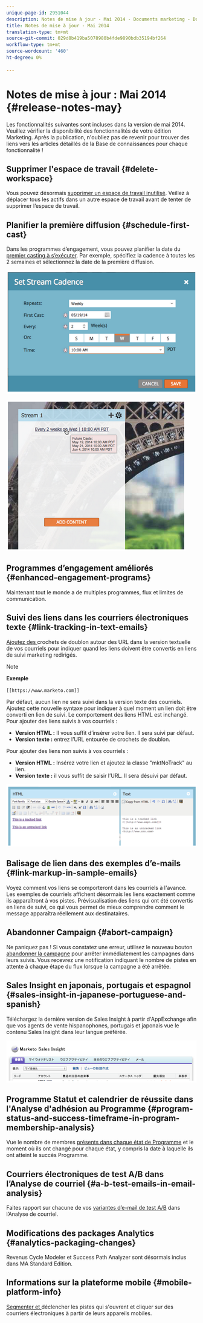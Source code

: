 ```yaml
---
unique-page-id: 2951044
description: Notes de mise à jour - Mai 2014 - Documents marketing - Documentation du produit
title: Notes de mise à jour - Mai 2014
translation-type: tm+mt
source-git-commit: 029d8b419ba5078980b4fde9890bdb35194bf264
workflow-type: tm+mt
source-wordcount: '460'
ht-degree: 0%

---
```



# Notes de mise à jour : Mai 2014 {#release-notes-may}

Les fonctionnalités suivantes sont incluses dans la version de mai 2014. Veuillez vérifier la disponibilité des fonctionnalités de votre édition Marketing. Après la publication, n&#39;oubliez pas de revenir pour trouver des liens vers les articles détaillés de la Base de connaissances pour chaque fonctionnalité !

## Supprimer l&#39;espace de travail {#delete-workspace}

Vous pouvez désormais [supprimer un espace de travail inutilisé](/help/marketo/product-docs/administration/workspaces-and-person-partitions/delete-a-workspace.md). Veillez à déplacer tous les actifs dans un autre espace de travail avant de tenter de supprimer l’espace de travail.

## Planifier la première diffusion {#schedule-first-cast}

Dans les programmes d’engagement, vous pouvez planifier la date du [premier casting à s’exécuter](/help/marketo/product-docs/email-marketing/drip-nurturing/engagement-program-streams/set-stream-cadence.md). Par exemple, spécifiez la cadence à toutes les 2 semaines et sélectionnez la date de la première diffusion.

![](assets/image2014-9-22-11-3a57-3a36.png)

![](assets/image2014-9-22-11-3a57-3a54.png)

## Programmes d’engagement améliorés {#enhanced-engagement-programs}

Maintenant tout le monde a de multiples programmes, flux et limites de communication.

## Suivi des liens dans les courriers électroniques texte {#link-tracking-in-text-emails}

[Ajoutez des ](/help/marketo/product-docs/email-marketing/general/functions-in-the-editor/add-tracked-links-to-a-text-email.md) crochets de doublon autour des URL dans la version textuelle de vos courriels pour indiquer quand les liens doivent être convertis en liens de suivi marketing redirigés.

>[!NOTE]
>
>**Exemple**
>
>`[[https://www.marketo.com]]`

Par défaut, aucun lien ne sera suivi dans la version texte des courriels. Ajoutez cette nouvelle syntaxe pour indiquer à quel moment un lien doit être converti en lien de suivi. Le comportement des liens HTML est inchangé.  Pour ajouter des liens suivis à vos courriels :

* **Version HTML :** Il vous suffit d’insérer votre lien. Il sera suivi par défaut.
* **Version texte :** entrez l’URL entourée de crochets de doublon.

Pour ajouter des liens non suivis à vos courriels :

* **Version HTML :** Insérez votre lien et ajoutez la classe &quot;mktNoTrack&quot; au lien.
* **Version texte :** il vous suffit de saisir l’URL. Il sera désuivi par défaut.

![](assets/image2014-9-22-12-3a1-3a34.png)

## Balisage de lien dans des exemples d’e-mails {#link-markup-in-sample-emails}

Voyez comment vos liens se comporteront dans les courriels à l&#39;avance. Les exemples de courriels affichent désormais les liens exactement comme ils apparaîtront à vos pistes. Prévisualisation des liens qui ont été convertis en liens de suivi, ce qui vous permet de mieux comprendre comment le message apparaîtra réellement aux destinataires.

## Abandonner Campaign {#abort-campaign}

Ne paniquez pas ! Si vous constatez une erreur, utilisez le nouveau bouton [abandonner la campagne](/help/marketo/product-docs/core-marketo-concepts/smart-campaigns/using-smart-campaigns/abort-a-smart-campaign.md) pour arrêter immédiatement les campagnes dans leurs suivis. Vous recevrez une notification indiquant le nombre de pistes en attente à chaque étape du flux lorsque la campagne a été arrêtée.

## Sales Insight en japonais, portugais et espagnol {#sales-insight-in-japanese-portuguese-and-spanish}

Téléchargez la dernière version de Sales Insight à partir d&#39;AppExchange afin que vos agents de vente hispanophones, portugais et japonais vue le contenu Sales Insight dans leur langue préférée.

![](assets/image2014-9-22-12-3a2-3a12.png)

## Programme Statut et calendrier de réussite dans l&#39;Analyse d&#39;adhésion au Programme {#program-status-and-success-timeframe-in-program-membership-analysis}

Vue le nombre de membres [présents dans chaque état de Programme](/help/marketo/product-docs/reporting/revenue-cycle-analytics/program-analytics/build-a-program-membership-analysis-report-that-lists-leads.md) et le moment où ils ont changé pour chaque état, y compris la date à laquelle ils ont atteint le succès Programme.

## Courriers électroniques de test A/B dans l’Analyse de courriel {#a-b-test-emails-in-email-analysis}

Faites rapport sur chacune de vos [variantes d’e-mail de test A/B](/help/marketo/product-docs/reporting/revenue-cycle-analytics/email-analysis/build-an-email-analysis-report-that-shows-program-information.md) dans l’Analyse de courriel.

## Modifications des packages Analytics {#analytics-packaging-changes}

Revenus Cycle Modeler et Success Path Analyzer sont désormais inclus dans MA Standard Edition.

## Informations sur la plateforme mobile {#mobile-platform-info}

[Segmenter et ](/help/marketo/product-docs/reporting/basic-reporting/report-activity/build-a-people-performance-report-with-mobile-platform-columns.md) déclencher les pistes qui s&#39;ouvrent et cliquer sur des courriers électroniques à partir de leurs appareils mobiles.
